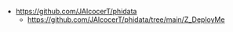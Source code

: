 * https://github.com/JAlcocerT/phidata
    * https://github.com/JAlcocerT/phidata/tree/main/Z_DeployMe